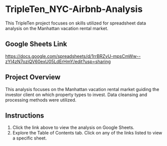 # TripleTen_NYC-Airbnb-Analysis
This TripleTen project focuses on skills utilized for spreadsheet data analysis on the Manhattan vacation rental market.

## Google Sheets Link
https://docs.google.com/spreadsheets/d/1rrBRZvU-mpsCmWw--zYI4zN7oziQV60exU05LdErHmY/edit?usp=sharing


## Project Overview
This analysis focuses on the Manhattan vacation rental market guiding the investor client on which property types to invest. Data cleansing and processing methods were utilized. 

## Instructions
1. Click the link above to view the analysis on Google Sheets.
2. Explore the Table of Contents tab. Click on any of the links listed to view a specific sheet. 
